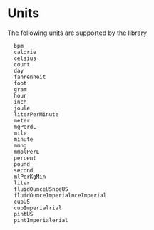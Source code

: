 # Units

The following units are supported by the library

```
  bpm
  calorie
  celsius
  count
  day
  fahrenheit
  foot
  gram
  hour
  inch
  joule
  literPerMinute
  meter
  mgPerdL
  mile
  minute
  mmhg
  mmolPerL
  percent
  pound
  second
  mlPerKgMin
  liter
  fluidOunceUSnceUS
  fluidOunceImperialnceImperial
  cupUS
  cupImperialrial
  pintUS
  pintImperialerial
```
